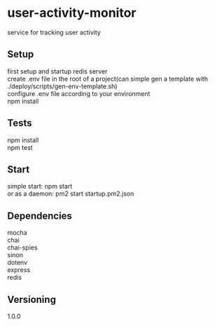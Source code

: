 # user-activity-monitor
service for tracking user activity  

## Setup
first setup and startup redis server  
create .env file in the root of a project(can simple gen a template with ./deploy/scripts/gen-env-template.sh)  
configure .env file according to your environment  
npm install

## Tests

npm install  
npm test

## Start
simple start: npm start  
or as a daemon: pm2 start startup.pm2.json  

## Dependencies

mocha  
chai  
chai-spies  
sinon  
dotenv  
express  
redis  

## Versioning

1.0.0  





